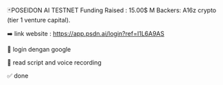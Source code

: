 🃏POSEIDON AI TESTNET 
Funding Raised : 15.00$ M
Backers: A16z crypto  (tier 1 venture capital).

➡️ link website : https://app.psdn.ai/login?ref=I1L6A9AS

🔘 login dengan google

🔘 read script and voice recording 

✅ done 
